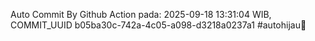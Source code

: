 Auto Commit By Github Action pada: 2025-09-18 13:31:04 WIB, COMMIT_UUID b05ba30c-742a-4c05-a098-d3218a0237a1 #autohijau🗿
